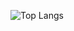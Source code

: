 ![Top Langs](https://github-readme-stats.vercel.app/api/top-langs/?username=osmarlimaag&hide_progress=true)
